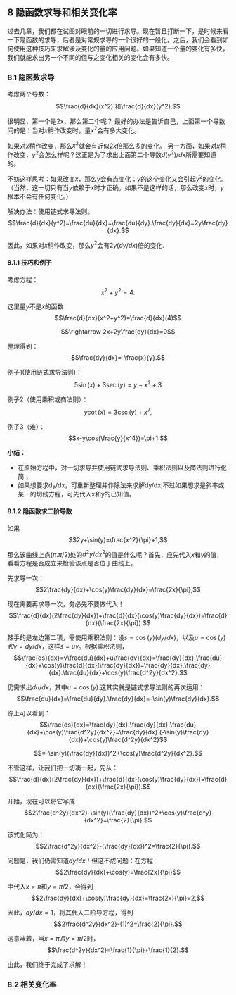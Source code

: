 ## 8 隐函数求导和相关变化率
过去几章，我们都在试图对眼前的一切进行求导。现在暂且打断一下，是时候来看一下隐函数的求导，后者是对常规求导的一个很好的一般化。之后，我们会看到如何使用这种技巧来求解涉及变化的量的应用问题。如果知道一个量的变化有多快，我们就能求出另一个不同的但与之变化相关的变化会有多快。
### 8.1 隐函数求导
考虑两个导数：
$$\frac{d}{dx}(x^2) 和\frac{d}{dx}(y^2).$$

很明显，第一个是2x，那么第二个呢？
最好的办法是告诉自己，上面第一个导数问的是：当对$x$稍作改变时，量$x^2$会有多大变化。

如果对$x$稍作改变，那么$x^2$就会有近似$2x$倍那么多的变化。
另一方面，如果对$x$稍作改变，$y^2$会怎么样呢？这正是为了求出上面第二个导数$d(y^2)/dx$所需要知道的。

不妨这样思考：如果改变$x$，那么$y$会有点变化；$y$的这个变化又会引起$y^2$的变化。（当然，这一切只有当$y$依赖于$x$时才正确。如果不是这样的话，那么改变$x$时，$y$根本不会有任何变化。）

解决办法：使用链式求导法则。
$$\frac{d}{dx}(y^2)=\frac{du}{dx}=\frac{du}{dy}.\frac{dy}{dx}=2y\frac{dy}{dx}.$$

因此，如果对$x$稍作改变，那么$y^2$会有$2y(dy/dx)$倍的变化.
#### 8.1.1 技巧和例子
考虑方程：
$$x^2+y^2=4.$$

这里量$y$不是$x$的函数
$$\frac{d}{dx}(x^2+y^2)=\frac{d}{dx}(4)$$

$$\rightarrow 2x+2y\frac{dy}{dx}=0$$

整理得到：
$$\frac{dy}{dx}=-\frac{x}{y}.$$

例子1(使用链式求导法则)：
$$5\sin(x)+3\sec(y)=y-x^2+3$$

例子2（使用乘积或商法则）：
$$y\cot(x)=3\csc(y)+x^7,$$

例子3（难）：
$$x-y\cos(\frac{y}{x^4})=\pi+1.$$

**小结：**
- 在原始方程中，对一切求导并使用链式求导法则、乘积法则以及商法则进行化简；
- 如果想要求dy/dx，可重新整理并作除法来求解dy/dx;不过如果想求是斜率或某一的切线方程，可先代入x和y的已知值。

#### 8.1.2 隐函数求二阶导数
如果
$$2y+\sin(y)=\frac{x^2}{\pi}+1,$$

那么该曲线上点$(\pi.\pi/2)$处的$d^2y/dx^2$的值是什么呢？首先，应先代入$x$和$y$的值，看看方程是否成立来检验该点是否位于曲线上。

先求导一次：
$$2\frac{dy}{dx}+\cos(y)\frac{dy}{dx}=\frac{2x}{\pi},$$

现在需要再求导一次，务必先不要做代入！
$$\frac{d}{dx}(2\frac{dy}{dx})+\frac{d}{dx}(\cos(y)\frac{dy}{dx})=\frac{d}{dx}(\frac{2x}{\pi}).$$

棘手的是左边第二项，需使用乘积法则：设$s=\cos(y)(dy/dx)$，以及$u=\cos(y)和v=dy/dx$，这样$s=uv$。根据乘积法则，
$$\frac{ds}{dx}=v\frac{du}{dx}+u\frac{dv}{dx}=\frac{dy}{dx}.\frac{du}{dx}+\cos(y)\frac{d}{dx}(\frac{dy}{dx})=\frac{dy}{dx}.\frac{dy}{dx}.\frac{du}{dx}+\cos(y)\frac{d^2y}{dx^2}.$$

仍需求出$du/dx$，其中$u=\cos(y)$.这其实就是链式求导法则的再次运用：
$$\frac{du}{dx}=\frac{du}{dy}.\frac{dy}{dx}=-\sin(y)\frac{dy}{dx}.$$

综上可以看到：
$$\frac{ds}{dx}=\frac{dy}{dx}.\frac{dy}{dx}.\frac{du}{dx}+\cos(y)\frac{d^2y}{dx^2}=\frac{dy}{dx}.(-\sin(y)\frac{dy}{dx})+\cos(y)\frac{d^2y}{dx^2}$$

$$=-\sin(y)(\frac{dy}{dx})^2+\cos(y)\frac{d^2y}{dx^2}.$$

不管这样，让我们把一切凑一起，先从：
$$\frac{d}{dx}(2\frac{dy}{dx})+\frac{d}{dx}(\cos(y)\frac{dy}{dx})=\frac{d}{dx}(\frac{2x}{\pi}).$$

开始，现在可以将它写成
$$2\frac{d^2y}{dx^2}-\sin(y)(\frac{dy}{dx})^2+\cos(y)\frac{d^y}{dx^2}=\frac{2}{\pi}.$$

该式化简为：
$$2\frac{d^2y}{dx^2}-(\frac{dy}{dx})^2=\frac{2}{\pi}.$$

问题是，我们仍需知道$dy/dx$！但这不成问题：在方程
$$2\frac{dy}{dx}+\cos(y)=\frac{2x}{\pi}$$

中代入$x=\pi$和$y=\pi/2$，会得到
$$2\frac{dy}{dx}+\cos(y)\frac{dy}{dx}=\frac{2x}{\pi}=2,$$

因此，$dy/dx=1$，将其代入二阶导方程，得到
$$2\frac{d^2y}{dx^2}-(1)^2=\frac{2}{\pi}.$$

这意味着，当$x=\pi 且y=\pi/2$时，
$$\frac{d^2y}{dx^2}=\frac{1}{\pi}+\frac{1}{2}.$$

由此，我们终于完成了求解！


### 8.2 相关变化率